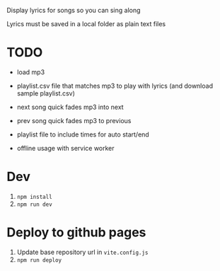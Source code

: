 Display lyrics for songs so you can sing along

Lyrics must be saved in a local folder as plain text files

# TODO

- load mp3
- playlist.csv file that matches mp3 to play with lyrics (and download sample playlist.csv)
- next song quick fades mp3 into next
- prev song quick fades mp3 to previous
- playlist file to include times for auto start/end

- offline usage with service worker

# Dev

1. `npm install`
1. `npm run dev`

# Deploy to github pages

1. Update base repository url in `vite.config.js`
1. `npm run deploy`